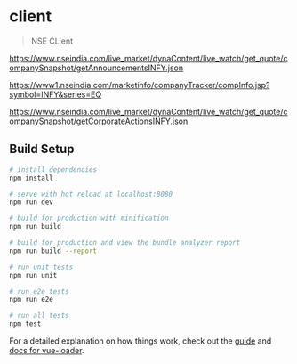 # client

> NSE CLient



https://www.nseindia.com/live_market/dynaContent/live_watch/get_quote/companySnapshot/getAnnouncementsINFY.json

https://www1.nseindia.com/marketinfo/companyTracker/compInfo.jsp?symbol=INFY&series=EQ

https://www.nseindia.com/live_market/dynaContent/live_watch/get_quote/companySnapshot/getCorporateActionsINFY.json
## Build Setup

``` bash
# install dependencies
npm install

# serve with hot reload at localhost:8080
npm run dev

# build for production with minification
npm run build

# build for production and view the bundle analyzer report
npm run build --report

# run unit tests
npm run unit

# run e2e tests
npm run e2e

# run all tests
npm test
```

For a detailed explanation on how things work, check out the [guide](http://vuejs-templates.github.io/webpack/) and [docs for vue-loader](http://vuejs.github.io/vue-loader).
